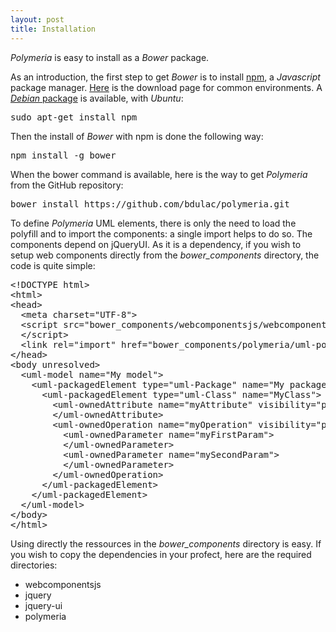 ```yaml
--- 
layout: post 
title: Installation
--- 
```

<p>
<em>Polymeria</em> is easy to install as a <em>Bower</em> package.
</p>
<p>
As an introduction, the first step to get <em>Bower</em> is to install <a target="_blank" href="https://www.npmjs.com/">npm</a>, a <em>Javascript</em> package manager. <a target="_blank" href="http://nodejs.org/download/">Here</a> is the download page for common environments. A <a href="https://packages.debian.org/sid/npm"><em>Debian</em> package</a> is available, with <em>Ubuntu</em>:
</p>
<pre>sudo apt-get install npm</pre>
<p>
Then the install of <em>Bower</em> with npm is done the following way:
</p>
<pre>npm install -g bower</pre>
<p>
When the bower command is available, here is the way to get <em>Polymeria</em> from the GitHub repository:
</p>
<pre>bower install https://github.com/bdulac/polymeria.git</pre>
<p>
To define <em>Polymeria</em> UML elements, there is only the need to load the polyfill and to import the components: a single import helps to do so. The components depend on jQueryUI. As it is a dependency, if you wish to setup web components directly from the <em>bower_components</em> directory, the code is quite simple:
</p>
<pre>&lt;!DOCTYPE html&gt;
&lt;html&gt;
&lt;head&gt;
  &lt;meta charset="UTF-8"&gt;
  &lt;script src="bower_components/webcomponentsjs/webcomponents.js"&gt;
  &lt;/script&gt;
  &lt;link rel="import" href="bower_components/polymeria/uml-polymeria.html"&gt;
&lt;/head&gt;
&lt;body unresolved&gt;
  &lt;uml-model name="My model"&gt;
    &lt;uml-packagedElement type="uml-Package" name="My package"&gt;
      &lt;uml-packagedElement type="uml-Class" name="MyClass"&gt;
        &lt;uml-ownedAttribute name="myAttribute" visibility="private"&gt;
        &lt;/uml-ownedAttribute&gt;
        &lt;uml-ownedOperation name="myOperation" visibility="protected"&gt;
          &lt;uml-ownedParameter name="myFirstParam"&gt;
          &lt;/uml-ownedParameter&gt;
          &lt;uml-ownedParameter name="mySecondParam"&gt;
          &lt;/uml-ownedParameter&gt;
        &lt;/uml-ownedOperation&gt;
      &lt;/uml-packagedElement&gt;
    &lt;/uml-packagedElement&gt;
  &lt;/uml-model&gt;
&lt;/body&gt;
&lt;/html&gt;</pre>
<p>
Using directly the  ressources in the <em>bower_components</em> directory is easy. If you wish to copy the dependencies in your profect, here are the required directories:
</p>
<ul>
  <li>webcomponentsjs</li>
  <li>jquery</li>
  <li>jquery-ui</li>
  <li>polymeria</li>
</ul>